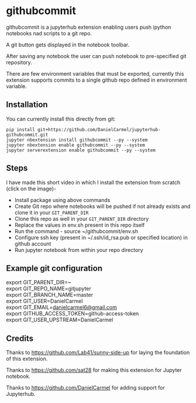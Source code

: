 # githubcommit
githubcommit is a jupyterhub extension enabling users push ipython notebooks nad scripts to a git repo.

A git button gets displayed in the notebook toolbar.

After saving any notebook
the user can push notebook to pre-specified git repository.

There are few environment variables that must be exported, currently this extension supports
commits to a single github repo defined in environment variable.

## Installation
You can currently install this directly from git:

```
pip install git+https://github.com/DanielCarmel/jupyterhub-githubcommit.git
jupyter nbextension install githubcommit --py --system
jupyter nbextension enable githubcommit --py --system
jupyter serverextension enable githubcommit --py --system
```
## Steps
I have made this short video in which I install the extension from scratch (click on the image)- 

* Install package using above commands
* Create Git repo where notebooks will be pushed if not already exists and clone it in your `GIT_PARENT_DIR`
* Clone this repo as well in your `GIT_PARENT_DIR` directory
* Replace the values in env.sh present in this repo itself
* Run the command - source ~/githubcommit/env.sh
* Configure ssh key (present in ~/.ssh/id_rsa.pub or specified location) in github account
* Run jupyter notebook from within your repo directory

## Example git configuration
export GIT_PARENT_DIR=~ <br/>
export GIT_REPO_NAME=gitjupyter <br/>
export GIT_BRANCH_NAME=master <br/>
export GIT_USER=DanielCarmel <br/>
export GIT_EMAIL=danielcarmel6@gmail.com <br/>
export GITHUB_ACCESS_TOKEN=github-access-token <br/>
export GIT_USER_UPSTREAM=DanielCarmel <br/>

## Credits
Thanks to https://github.com/Lab41/sunny-side-up for laying the foundation of this extension.

Thanks to https://github.com/sat28 for making this extension for Jupyter notebook.

Thanks to https://github.com/DanielCarmel for adding support for Jupyterhub.
